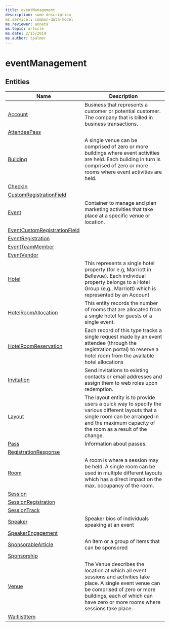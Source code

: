 ```yaml
---
title: eventManagement
description: some description
ms.service:: common-data-model
ms.reviewer: anneta
ms.topic: article
ms.date: 2/15/2019
ms.author: tpalmer
---
```


# eventManagement


## Entities

|Name|Description|
|---|---|
|[Account](Account.md)|Business that represents a customer or potential customer. The company that is billed in business transactions.  |
|[AttendeePass](AttendeePass.md)|  |
|[Building](Building.md)|A single venue can be comprised of zero or more buildings where event activities are held. Each building in turn is comprised of zero or more rooms where event activities are held.  |
|[CheckIn](CheckIn.md)|  |
|[CustomRegistrationField](CustomRegistrationField.md)|  |
|[Event](Event.md)|Container to manage and plan marketing activities that take place at a specific venue or location.  |
|[EventCustomRegistrationField](EventCustomRegistrationField.md)|  |
|[EventRegistration](EventRegistration.md)|  |
|[EventTeamMember](EventTeamMember.md)|  |
|[EventVendor](EventVendor.md)|  |
|[Hotel](Hotel.md)|This represents a single hotel property (for e.g, Marriott in Bellevue). Each individual property belongs to a Hotel Group (e.g., Marriott) which is represented by an Account  |
|[HotelRoomAllocation](HotelRoomAllocation.md)|This entity records the number of rooms that are allocated from a single hotel for guests of a single event.  |
|[HotelRoomReservation](HotelRoomReservation.md)|Each record of this type tracks a single request made by an event attendee (through the registration portal) to reserve a hotel room from the available hotel allocations  |
|[Invitation](Invitation.md)|Send invitations to existing contacts or email addresses and assign them to web roles upon redemption.  |
|[Layout](Layout.md)|The layout entity is to provide users a quick way to specify the various different layouts that a single room can be arranged in and the maximum capacity of the room as a result of the change.  |
|[Pass](Pass.md)|Information about passes.  |
|[RegistrationResponse](RegistrationResponse.md)|  |
|[Room](Room.md)|A room is where a session may be held. A single room can be used in multiple different layouts which has a direct impact on the max. occupancy of the room.  |
|[Session](Session.md)|  |
|[SessionRegistration](SessionRegistration.md)|  |
|[SessionTrack](SessionTrack.md)|  |
|[Speaker](Speaker.md)|Speaker bios of individuals speaking at an event  |
|[SpeakerEngagement](SpeakerEngagement.md)|  |
|[SponsorableArticle](SponsorableArticle.md)|An item or a group of items that can be sponsored  |
|[Sponsorship](Sponsorship.md)|  |
|[Venue](Venue.md)|The Venue describes the location at which all event sessions and activities take place. A single event venue can be comprised of zero or more buildings, each of which can have zero or more rooms where sessions take place.  |
|[WaitlistItem](WaitlistItem.md)|  |
